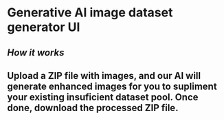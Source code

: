 # Generative AI image dataset generator UI

## _*How it works*_

## Upload a **ZIP file** with images, and our AI will generate enhanced images for you to supliment your existing insuficient dataset pool. Once done, download the processed ZIP file.